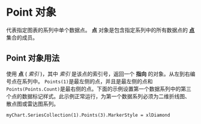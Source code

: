 
# Point 对象

代表指定图表的系列中单个数据点。 **点** 对象是包含指定系列中的所有数据点的 **[点](b41c8f08-880e-1f4a-0456-3f77c0741bc6.md)** 集合的成员。


## Point 对象用法

使用 **点** ( _索引_ )，其中 _索引_ 是该点的索引号，返回一个 **指向** 的对象。从左到右编号点在系列中。 `Points(1)`是最左侧的点，并且是最左侧的点和 `Points(Points.Count)`是最右侧的点。下面的示例设置第一个数据系列中的第三个点的数据标记样式。此示例正常运行，为第一个数据系列必须为二维折线图、 散点图或雷达图系列。


```
myChart.SeriesCollection(1).Points(3).MarkerStyle = xlDiamond
```

